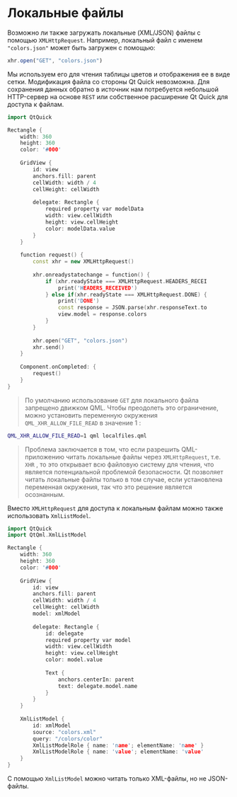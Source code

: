 # Локальные файлы

Возможно ли также загружать локальные (XML/JSON) файлы с помощью `XMLHttpRequest`. Например, локальный файл с именем `"colors.json"` может быть загружен с помощью:

```js
xhr.open("GET", "colors.json")
```

Мы используем его для чтения таблицы цветов и отображения ее в виде сетки. Модификация файла со стороны Qt Quick невозможна. Для сохранения данных обратно в источник нам потребуется небольшой HTTP-сервер на основе `REST` или собственное расширение Qt Quick для доступа к файлам.

```c++
import QtQuick

Rectangle {
	width: 360
	height: 360
	color: '#000'
	
	GridView {
		id: view
		anchors.fill: parent
		cellWidth: width / 4
		cellHeight: cellWidth
		
		delegate: Rectangle {
			required property var modelData
			width: view.cellWidth
			height: view.cellHeight
			color: modelData.value
		}
	}
	
	function request() {
		const xhr = new XMLHttpRequest()
		
		xhr.onreadystatechange = function() {
			if (xhr.readyState === XMLHttpRequest.HEADERS_RECEI
				print('HEADERS_RECEIVED')
			} else if(xhr.readyState === XMLHttpRequest.DONE) {
				print('DONE')
				const response = JSON.parse(xhr.responseText.to
				view.model = response.colors
			}
		}
		
		xhr.open("GET", "colors.json")
		xhr.send()
	}
	
	Component.onCompleted: {
		request()
	}
}
```
>
> По умолчанию использование `GET` для локального файла запрещено движком QML. Чтобы преодолеть это ограничение, можно установить переменную окружения `QML_XHR_ALLOW_FILE_READ` в значение 1 :
>
```sh
QML_XHR_ALLOW_FILE_READ=1 qml localfiles.qml
```
>
>Проблема заключается в том, что если разрешить QML- приложению читать локальные файлы через `XMLHttpRequest`, т.е. `XHR` , то это открывает всю файловую систему для чтения, что является потенциальной проблемой безопасности. Qt позволяет читать локальные файлы только в том случае, если установлена переменная окружения, так что это решение является осознанным.
>
  Вместо `XMLHttpRequest` для доступа к локальным файлам можно также использовать `XmlListModel`.

```c++
import QtQuick
import QtQml.XmlListModel

Rectangle {
	width: 360
	height: 360
	color: '#000'
	
	GridView {
		id: view
		anchors.fill: parent
		cellWidth: width / 4
		cellHeight: cellWidth
		model: xmlModel
		
		delegate: Rectangle {
			id: delegate
			required property var model
			width: view.cellWidth
			height: view.cellHeight
			color: model.value
			
			Text {
				anchors.centerIn: parent
				text: delegate.model.name
			}
		}
	}
	
	XmlListModel {
		id: xmlModel
		source: "colors.xml"
		query: "/colors/color"
		XmlListModelRole { name: 'name'; elementName: 'name' }
		XmlListModelRole { name: 'value'; elementName: 'value'
	}
}
```

С помощью `XmlListModel` можно читать только XML-файлы, но не JSON-файлы.































